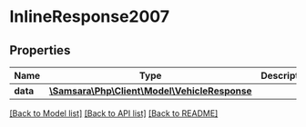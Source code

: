 # InlineResponse2007

## Properties
Name | Type | Description | Notes
------------ | ------------- | ------------- | -------------
**data** | [**\Samsara\Php\Client\Model\VehicleResponse**](VehicleResponse.md) |  | [optional] 

[[Back to Model list]](../../README.md#documentation-for-models) [[Back to API list]](../../README.md#documentation-for-api-endpoints) [[Back to README]](../../README.md)

